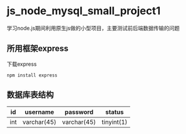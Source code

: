 # js_node_mysql_small_project1
学习node.js期间利用原生js做的小型项目，主要测试前后端数据传输的问题

## 所用框架express

下载express

```
npm install express
```

## 数据库表结构

| id | username | password | status |
| -- | -------- | -------- | ------ |
| int | varchar(45) | varchar(45) | tinyint(1) |

